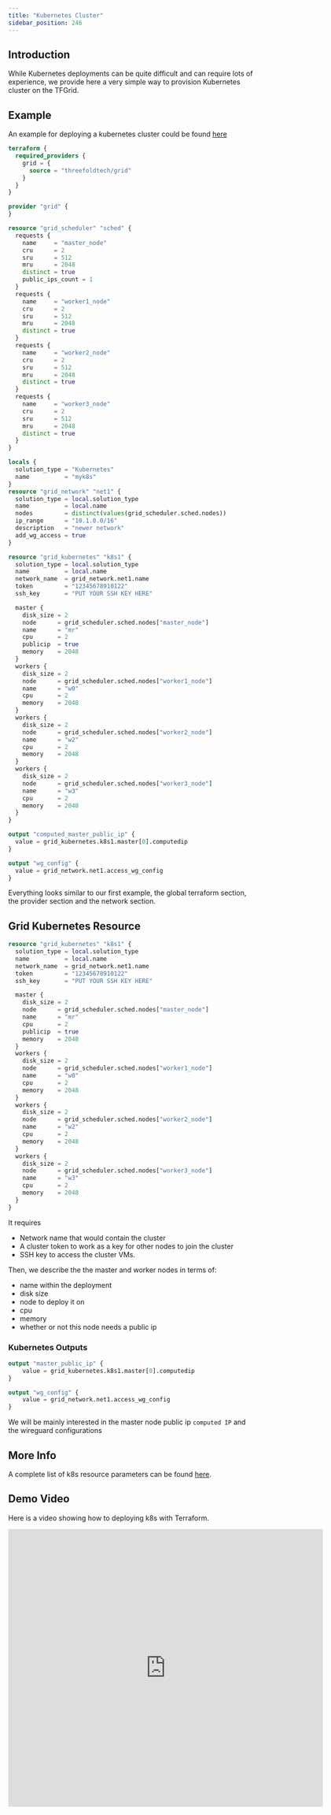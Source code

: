 ```yaml
---
title: "Kubernetes Cluster"
sidebar_position: 246
---
```






## Introduction

While Kubernetes deployments can be quite difficult and can require lots of experience, we provide here a very simple way to provision Kubernetes cluster on the TFGrid.

## Example

An example for deploying a kubernetes cluster could be found [here](https://github.com/threefoldtech/terraform-provider-grid/blob/development/examples/resources/k8s/main.tf)

```terraform
terraform {
  required_providers {
    grid = {
      source = "threefoldtech/grid"
    }
  }
}

provider "grid" {
}

resource "grid_scheduler" "sched" {
  requests {
    name     = "master_node"
    cru      = 2
    sru      = 512
    mru      = 2048
    distinct = true
    public_ips_count = 1
  }
  requests {
    name     = "worker1_node"
    cru      = 2
    sru      = 512
    mru      = 2048
    distinct = true
  }
  requests {
    name     = "worker2_node"
    cru      = 2
    sru      = 512
    mru      = 2048
    distinct = true
  }
  requests {
    name     = "worker3_node"
    cru      = 2
    sru      = 512
    mru      = 2048
    distinct = true
  }
}

locals {
  solution_type = "Kubernetes"
  name          = "myk8s"
}
resource "grid_network" "net1" {
  solution_type = local.solution_type
  name          = local.name
  nodes         = distinct(values(grid_scheduler.sched.nodes))
  ip_range      = "10.1.0.0/16"
  description   = "newer network"
  add_wg_access = true
}

resource "grid_kubernetes" "k8s1" {
  solution_type = local.solution_type
  name          = local.name
  network_name  = grid_network.net1.name
  token         = "12345678910122"
  ssh_key       = "PUT YOUR SSH KEY HERE"

  master {
    disk_size = 2
    node      = grid_scheduler.sched.nodes["master_node"]
    name      = "mr"
    cpu       = 2
    publicip  = true
    memory    = 2048
  }
  workers {
    disk_size = 2
    node      = grid_scheduler.sched.nodes["worker1_node"]
    name      = "w0"
    cpu       = 2
    memory    = 2048
  }
  workers {
    disk_size = 2
    node      = grid_scheduler.sched.nodes["worker2_node"]
    name      = "w2"
    cpu       = 2
    memory    = 2048
  }
  workers {
    disk_size = 2
    node      = grid_scheduler.sched.nodes["worker3_node"]
    name      = "w3"
    cpu       = 2
    memory    = 2048
  }
}

output "computed_master_public_ip" {
  value = grid_kubernetes.k8s1.master[0].computedip
}

output "wg_config" {
  value = grid_network.net1.access_wg_config
}
```

Everything looks similar to our first example, the global terraform section, the provider section and the network section.

## Grid Kubernetes Resource

```terraform
resource "grid_kubernetes" "k8s1" {
  solution_type = local.solution_type
  name          = local.name
  network_name  = grid_network.net1.name
  token         = "12345678910122"
  ssh_key       = "PUT YOUR SSH KEY HERE"

  master {
    disk_size = 2
    node      = grid_scheduler.sched.nodes["master_node"]
    name      = "mr"
    cpu       = 2
    publicip  = true
    memory    = 2048
  }
  workers {
    disk_size = 2
    node      = grid_scheduler.sched.nodes["worker1_node"]
    name      = "w0"
    cpu       = 2
    memory    = 2048
  }
  workers {
    disk_size = 2
    node      = grid_scheduler.sched.nodes["worker2_node"]
    name      = "w2"
    cpu       = 2
    memory    = 2048
  }
  workers {
    disk_size = 2
    node      = grid_scheduler.sched.nodes["worker3_node"]
    name      = "w3"
    cpu       = 2
    memory    = 2048
  }
}
```

It requires

- Network name that would contain the cluster
- A cluster token to work as a key for other nodes to join the cluster
- SSH key to access the cluster VMs.

Then, we describe the the master and worker nodes in terms of:

- name within the deployment
- disk size
- node to deploy it on
- cpu
- memory
- whether or not this node needs a public ip

### Kubernetes Outputs

```terraform
output "master_public_ip" {
    value = grid_kubernetes.k8s1.master[0].computedip
}

output "wg_config" {
    value = grid_network.net1.access_wg_config
}

```

We will be mainly interested in the master node public ip `computed IP` and the wireguard configurations

## More Info

A complete list of k8s resource parameters can be found [here](https://github.com/threefoldtech/terraform-provider-grid/blob/development/docs/resources/kubernetes).

## Demo Video 

Here is a video showing how to deploying k8s with Terraform.

<div class="aspect-w-16 aspect-h-9">
<iframe src="https://player.vimeo.com/video/654552300?h=c61feb579b" width="640" height="564" frameborder="0" allow="autoplay; fullscreen" allowfullscreen></iframe>
</div>